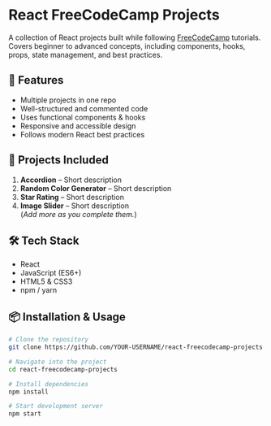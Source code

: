 # React FreeCodeCamp Projects

A collection of React projects built while following [FreeCodeCamp](https://www.freecodecamp.org/) tutorials.  
Covers beginner to advanced concepts, including components, hooks, props, state management, and best practices.

## 🚀 Features
- Multiple projects in one repo
- Well-structured and commented code
- Uses functional components & hooks
- Responsive and accessible design
- Follows modern React best practices

## 📂 Projects Included
1. **Accordion** – Short description
2. **Random Color Generator** – Short description
3. **Star Rating** – Short description  
3. **Image Slider** – Short description  
(*Add more as you complete them.*)

## 🛠️ Tech Stack
- React
- JavaScript (ES6+)
- HTML5 & CSS3
- npm / yarn

## 📦 Installation & Usage
```bash
# Clone the repository
git clone https://github.com/YOUR-USERNAME/react-freecodecamp-projects

# Navigate into the project
cd react-freecodecamp-projects

# Install dependencies
npm install

# Start development server
npm start
